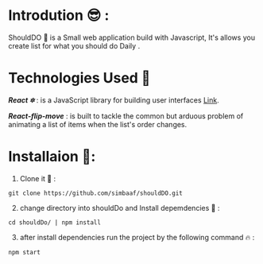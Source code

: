 # Introdution 😎 : 

ShouldDO :100: is a Small web  application build with Javascript, It's allows you create list for what you should do Daily .

# Technologies Used 💎

***React 🔯*** : is a JavaScript library for building user interfaces [Link](https://reactjs.org/).

***React-flip-move*** : is  built to tackle the common but arduous problem of animating a list of items when the list's order changes.


# Installaion 🚀:

 1) Clone it 📍 : 
 ```
 git clone https://github.com/simbaaf/shouldDO.git
 ```

 2) change directory into shouldDo and Install depemdencies 👊 :
 ```
cd shouldDo/ | npm install
 ```

 3) after install dependencies run the project by the following command :fire: :
 ```
 npm start
 ```
